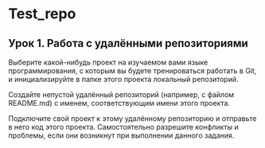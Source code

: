 # Test_repo

## Урок 1. Работа с удалёнными репозиториями  
Выберите какой-нибудь проект на изучаемом вами языке программирования, с которым вы будете тренироваться работать в Git, и инициализируйте в папке этого проекта локальный репозиторий.

Создайте непустой удалённый репозиторий (например, с файлом README.md) с именем, соответствующим имени этого проекта.

Подключите свой проект к этому удалённому репозиторию и отправьте в него код этого проекта. Самостоятельно разрешите конфликты и проблемы, если они возникнут при выполнении данного задания.